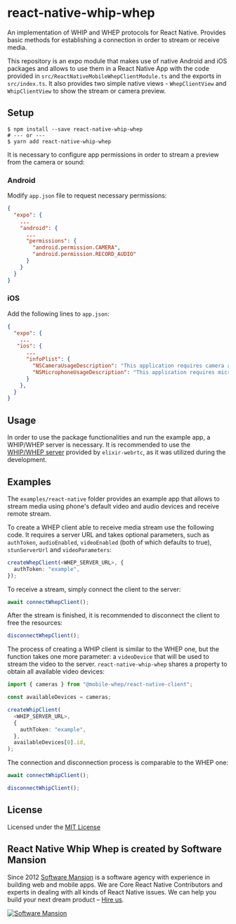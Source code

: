 # react-native-whip-whep

An implementation of WHIP and WHEP protocols for React Native. Provides basic methods for establishing a connection in order to stream or receive media.

This repository is an expo module that makes use of native Android and iOS packages and allows to use them in a React Native App with the code provided in `src/ReactNativeMobileWhepClientModule.ts` and the exports in `src/index.ts`. It also provides two simple native views - `WhepClientView` and `WhipClientView` to show the stream or camera preview.

## Setup

```
$ npm install --save react-native-whip-whep
# --- or ---
$ yarn add react-native-whip-whep
```

It is necessary to configure app permissions in order to stream a preview from the camera or sound:

### Android

Modify `app.json` file to request necessary permissions:

```json
{
  "expo": {
    ...
    "android": {
      ...
      "permissions": {
        "android.permission.CAMERA",
        "android.permission.RECORD_AUDIO"
      }
    }
  }
}
```

### iOS

Add the following lines to `app.json`:

```json
{
  "expo": {
    ...
   "ios": {
      ...
      "infoPlist": {
        "NSCameraUsageDescription": "This application requires camera access to gather information about available video devices.",
        "NSMicrophoneUsageDescription": "This application requires microphone access to gather information about available audio devices."
      }
    },
  }
}
```

## Usage

In order to use the package functionalities and run the example app, a WHIP/WHEP server is necessary. It is recommended to use the [WHIP/WHEP server](https://github.com/elixir-webrtc/ex_webrtc/tree/9e1888185211c8da7128db7309584af8e863fafa/examples/whip_whep) provided by `elixir-webrtc`, as it was utilized during the development.

## Examples

The `examples/react-native` folder provides an example app that allows to stream media using phone's default video and audio devices and receive remote stream.

To create a WHEP client able to receive media stream use the following code. It requires a server URL and takes optional parameters, such as `authToken`, `audioEnabled`, `videoEnabled` (both of which defaults to true), `stunServerUrl` and `videoParameters`:

```typescript
createWhepClient(<WHEP_SERVER_URL>, {
  authToken: "example",
});
```

To receive a stream, simply connect the client to the server:

```typescript
await connectWhepClient();
```

After the stream is finished, it is recommended to disconnect the client to free the resources:

```typescript
disconnectWhepClient();
```

The process of creating a WHIP client is similar to the WHEP one, but the function takes one more parameter: a `videoDevice` that will be used to stream the video to the server. `react-native-whip-whep` shares a property to obtain all available video devices:

```typescript
import { cameras } from "@mobile-whep/react-native-client";

const availableDevices = cameras;
```

```typescript
createWhipClient(
  <WHIP_SERVER_URL>,
  {
    authToken: "example",
  },
  availableDevices[0].id,
);
```

The connection and disconnection process is comparable to the WHEP one:

```typescript
await connectWhipClient();
```

```typescript
disconnectWhipClient();
```

## License

Licensed under the [MIT License](LICENSE)

## React Native Whip Whep is created by Software Mansion

Since 2012 [Software Mansion](https://swmansion.com) is a software agency with experience in building web and mobile apps. We are Core React Native Contributors and experts in dealing with all kinds of React Native issues. We can help you build your next dream product – [Hire us](https://swmansion.com/contact/projects?utm_source=whip-whep-client&utm_medium=mobile-readme).

[![Software Mansion](https://logo.swmansion.com/logo?color=white&variant=desktop&width=200&tag=react-client)](https://swmansion.com/contact/projects?utm_source=whip-whep-client&utm_medium=mobile-readme)
